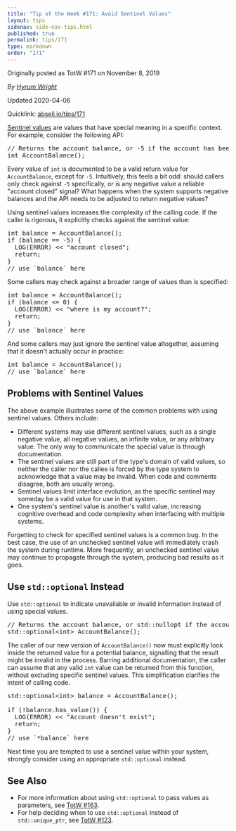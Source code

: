 ```yaml
---
title: "Tip of the Week #171: Avoid Sentinel Values"
layout: tips
sidenav: side-nav-tips.html
published: true
permalink: tips/171
type: markdown
order: "171"
---
```


Originally posted as TotW #171 on November 8, 2019

*By [Hyrum Wright](mailto:hwright@google.com)*

Updated 2020-04-06

Quicklink: [abseil.io/tips/171](https://abseil.io/tips/171)


[Sentinel values](https://en.wikipedia.org/wiki/Sentinel_value) are values that
have special meaning in a specific context. For example, consider the following
API:

<pre class="prettyprint lang-cpp bad-code">
// Returns the account balance, or -5 if the account has been closed.
int AccountBalance();
</pre>

Every value of `int` is documented to be a valid return value for
`AccountBalance`, except for `-5`. Intuitively, this feels a bit odd: should
callers only check against `-5` specifically, or is any negative value a
reliable "account closed" signal? What happens when the system supports negative
balances and the API needs to be adjusted to return negative values?

Using sentinel values increases the complexity of the calling code. If the
caller is rigorous, it explicitly checks against the sentinel value:

<pre class="prettyprint lang-cpp bad-code">
int balance = AccountBalance();
if (balance == -5) {
  LOG(ERROR) &lt;&lt; "account closed";
  return;
}
// use `balance` here
</pre>

Some callers may check against a broader range of values than is specified:

<pre class="prettyprint lang-cpp bad-code">
int balance = AccountBalance();
if (balance &lt;= 0) {
  LOG(ERROR) &lt;&lt; "where is my account?";
  return;
}
// use `balance` here
</pre>

And some callers may just ignore the sentinel value altogether, assuming that it
doesn't actually occur in practice:

<pre class="prettyprint lang-cpp bad-code">
int balance = AccountBalance();
// use `balance` here
</pre>

## Problems with Sentinel Values

The above example illustrates some of the common problems with using sentinel
values. Others include:

*   Different systems may use different sentinel values, such as a single
    negative value, all negative values, an infinite value, or any arbitrary
    value. The only way to communicate the special value is through
    documentation.
*   The sentinel values are still part of the type's domain of valid values, so
    neither the caller nor the callee is forced by the type system to
    acknowledge that a value may be invalid. When code and comments disagree,
    both are usually wrong.
*   Sentinel values limit interface evolution, as the specific sentinel may
    someday be a valid value for use in that system.
*   One system's sentinel value is another's valid value, increasing cognitive
    overhead and code complexity when interfacing with multiple systems.

Forgetting to check for specified sentinel values is a common bug. In the best
case, the use of an unchecked sentinel value will immediately crash the system
during runtime. More frequently, an unchecked sentinel value may continue to
propagate through the system, producing bad results as it goes.

## Use <code>std::optional</code> Instead

Use `std::optional` to indicate unavailable or invalid information instead of
using special values.

<pre class="prettyprint lang-cpp code">
// Returns the account balance, or std::nullopt if the account has been closed.
std::optional&lt;int&gt; AccountBalance();
</pre>

The caller of our new version of `AccountBalance()` now must explicitly look
inside the returned value for a potential balance, signalling that the result
might be invalid in the process. Barring additional documentation, the caller
can assume that any valid `int` value can be returned from this function,
without excluding specific sentinel values. This simplification clarifies the
intent of calling code.

<pre class="prettyprint lang-cpp code">
std::optional&lt;int&gt; balance = AccountBalance();

if (!balance.has_value()) {
  LOG(ERROR) &lt;&lt; "Account doesn't exist";
  return;
}
// use `*balance` here
</pre>

Next time you are tempted to use a sentinel value within your system, strongly
consider using an appropriate `std::optional` instead.

## See Also

*   For more information about using `std::optional` to pass values as
    parameters, see [TotW #163](163).
*   For help deciding when to use `std::optional` instead of `std::unique_ptr`,
    see [TotW #123](123).
